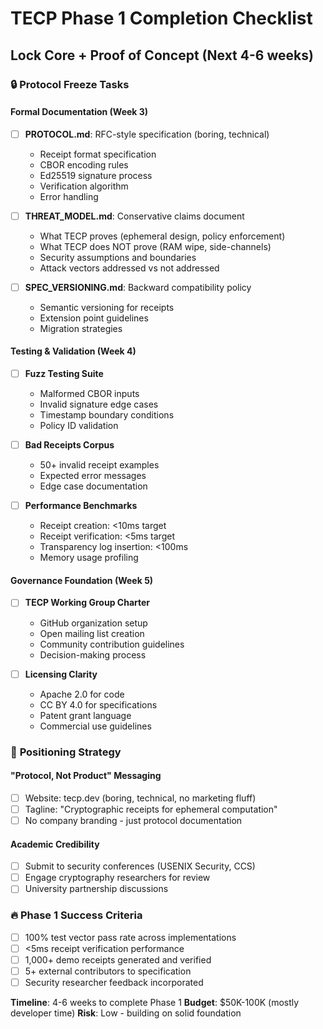 # TECP Phase 1 Completion Checklist
## Lock Core + Proof of Concept (Next 4-6 weeks)

### 🔒 **Protocol Freeze Tasks**

#### **Formal Documentation** (Week 3)
- [ ] **PROTOCOL.md**: RFC-style specification (boring, technical)
  - Receipt format specification
  - CBOR encoding rules
  - Ed25519 signature process
  - Verification algorithm
  - Error handling

- [ ] **THREAT_MODEL.md**: Conservative claims document
  - What TECP proves (ephemeral design, policy enforcement)
  - What TECP does NOT prove (RAM wipe, side-channels)
  - Security assumptions and boundaries
  - Attack vectors addressed vs not addressed

- [ ] **SPEC_VERSIONING.md**: Backward compatibility policy
  - Semantic versioning for receipts
  - Extension point guidelines
  - Migration strategies

#### **Testing & Validation** (Week 4)
- [ ] **Fuzz Testing Suite**
  - Malformed CBOR inputs
  - Invalid signature edge cases
  - Timestamp boundary conditions
  - Policy ID validation

- [ ] **Bad Receipts Corpus**
  - 50+ invalid receipt examples
  - Expected error messages
  - Edge case documentation

- [ ] **Performance Benchmarks**
  - Receipt creation: <10ms target
  - Receipt verification: <5ms target
  - Transparency log insertion: <100ms
  - Memory usage profiling

#### **Governance Foundation** (Week 5)
- [ ] **TECP Working Group Charter**
  - GitHub organization setup
  - Open mailing list creation
  - Community contribution guidelines
  - Decision-making process

- [ ] **Licensing Clarity**
  - Apache 2.0 for code
  - CC BY 4.0 for specifications
  - Patent grant language
  - Commercial use guidelines

### 🎯 **Positioning Strategy**

#### **"Protocol, Not Product" Messaging**
- [ ] Website: tecp.dev (boring, technical, no marketing fluff)
- [ ] Tagline: "Cryptographic receipts for ephemeral computation"
- [ ] No company branding - just protocol documentation

#### **Academic Credibility**
- [ ] Submit to security conferences (USENIX Security, CCS)
- [ ] Engage cryptography researchers for review
- [ ] University partnership discussions

### 🔥 **Phase 1 Success Criteria**
- [ ] 100% test vector pass rate across implementations
- [ ] <5ms receipt verification performance
- [ ] 1,000+ demo receipts generated and verified
- [ ] 5+ external contributors to specification
- [ ] Security researcher feedback incorporated

**Timeline**: 4-6 weeks to complete Phase 1
**Budget**: $50K-100K (mostly developer time)
**Risk**: Low - building on solid foundation
